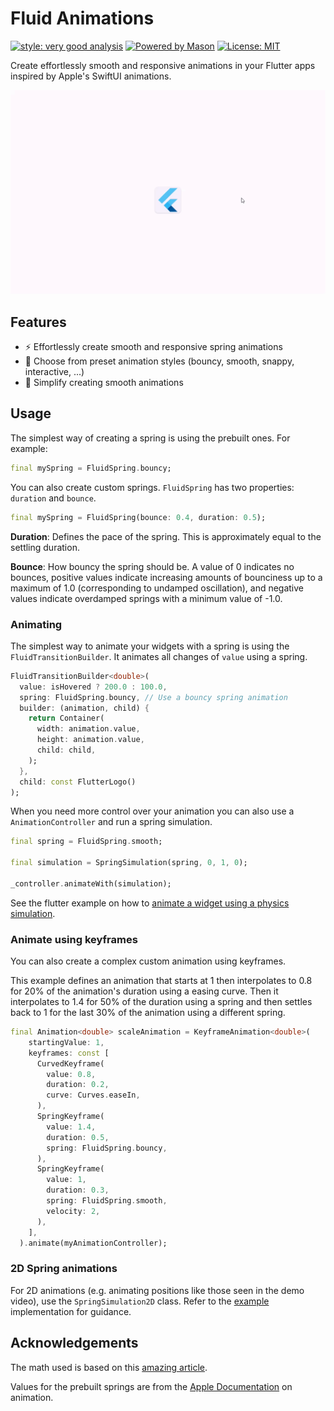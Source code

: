 # Fluid Animations

[![style: very good analysis][very_good_analysis_badge]][very_good_analysis_link]
[![Powered by Mason](https://img.shields.io/endpoint?url=https%3A%2F%2Ftinyurl.com%2Fmason-badge)](https://github.com/felangel/mason)
[![License: MIT][license_badge]][license_link]

Create effortlessly smooth and responsive animations in your Flutter apps inspired by Apple's SwiftUI animations.

![Demo Gif showing 2D Spring based animation](https://github.com/RoundedInfinity/fluid_animations/blob/main/demo/spring_2d.gif?raw=true)

## Features 

- ⚡️ Effortlessly create smooth and responsive spring animations 
- 🎨 Choose from preset animation styles (bouncy, smooth, snappy, interactive, ...) 
- 🔧 Simplify creating smooth animations


## Usage

The simplest way of creating a spring is using the prebuilt ones. For example:
```dart
final mySpring = FluidSpring.bouncy;
```

You can also create custom springs. `FluidSpring` has two properties: `duration` and `bounce`.
```dart
final mySpring = FluidSpring(bounce: 0.4, duration: 0.5);
```
**Duration**: Defines the pace of the spring. This is approximately equal to the settling duration.


**Bounce**: How bouncy the spring should be. A value of 0 indicates no bounces, positive values indicate increasing amounts of bounciness up to a maximum  of 1.0 (corresponding to undamped oscillation), and negative values indicate overdamped springs with a minimum value of -1.0.

### Animating

The simplest way to animate your widgets with a spring is using the `FluidTransitionBuilder`. It animates all changes of `value` using a spring.

```dart
FluidTransitionBuilder<double>(
  value: isHovered ? 200.0 : 100.0,
  spring: FluidSpring.bouncy, // Use a bouncy spring animation
  builder: (animation, child) {
    return Container(
      width: animation.value,
      height: animation.value,
      child: child,
    );
  },
  child: const FlutterLogo()
);
```

When you need more control over your animation you can also use a `AnimationController` and run a spring simulation.
```dart
final spring = FluidSpring.smooth;

final simulation = SpringSimulation(spring, 0, 1, 0);

_controller.animateWith(simulation);
```

See the flutter example on how to [animate a widget using a physics simulation](https://docs.flutter.dev/cookbook/animation/physics-simulation).


### Animate using keyframes

You can also create a complex custom animation using keyframes.

This example defines an animation that starts at 1 then interpolates to 0.8
for 20% of the animation's duration using a easing curve. Then it
interpolates to 1.4 for 50% of the duration using a spring and then
settles back to 1 for the last 30% of the animation using a different
spring.

```dart
final Animation<double> scaleAnimation = KeyframeAnimation<double>(
    startingValue: 1,
    keyframes: const [
      CurvedKeyframe(
        value: 0.8,
        duration: 0.2,
        curve: Curves.easeIn,
      ),
      SpringKeyframe(
        value: 1.4,
        duration: 0.5,
        spring: FluidSpring.bouncy,
      ),
      SpringKeyframe(
        value: 1,
        duration: 0.3,
        spring: FluidSpring.smooth,
        velocity: 2,
      ),
    ],
  ).animate(myAnimationController);
```

### 2D Spring animations

For 2D animations (e.g. animating positions like those seen in the demo video), use the `SpringSimulation2D` class. Refer to the [example](https://github.com/RoundedInfinity/fluid_animations/blob/main/example/lib/main.dart) implementation for guidance.

## Acknowledgements

The math used is based on this [amazing article](https://github.com/jenox/UIKit-Playground/tree/master/01-Demystifying-UIKit-Spring-Animations/).

Values for the prebuilt springs are from the [Apple Documentation](https://developer.apple.com/documentation/swiftui/animation) on animation.

[license_badge]: https://img.shields.io/badge/license-MIT-blue.svg
[license_link]: https://opensource.org/licenses/MIT
[mason_link]: https://github.com/felangel/mason
[very_good_analysis_badge]: https://img.shields.io/badge/style-very_good_analysis-B22C89.svg
[very_good_analysis_link]: https://pub.dev/packages/very_good_analysis

